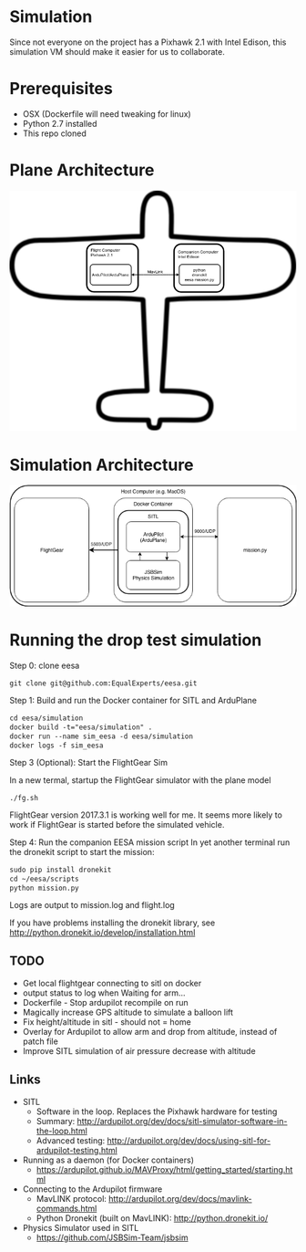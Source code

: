 # Simulation

Since not everyone on the project has a Pixhawk 2.1 with Intel Edison, this simulation VM should make it easier for us to collaborate.

# Prerequisites

- OSX (Dockerfile will need tweaking for linux)
- Python 2.7 installed
- This repo cloned

# Plane Architecture

![Space Plane Architecture](https://github.com/EqualExperts/eesa/blob/master/simulation/Space%20Plane%20Architecture.png)

# Simulation Architecture

![Simulation Architecture](https://github.com/EqualExperts/eesa/blob/master/simulation/SITL.png)

# Running the drop test simulation
Step 0: clone eesa
```
git clone git@github.com:EqualExperts/eesa.git
```

Step 1: Build and run the Docker container for SITL and ArduPlane
```
cd eesa/simulation
docker build -t="eesa/simulation" .
docker run --name sim_eesa -d eesa/simulation
docker logs -f sim_eesa
```
Step 3 (Optional): Start the FlightGear Sim

In a new termal, startup the FlightGear simulator with the plane model
```
./fg.sh
```
FlightGear version 2017.3.1 is working well for me.  It seems more likely to work if FlightGear is started before the simulated vehicle.

Step 4: Run the companion EESA mission script
In yet another terminal run the dronekit script to start the mission:
```
sudo pip install dronekit
cd ~/eesa/scripts
python mission.py
```

Logs are output to mission.log and flight.log

If you have problems installing the dronekit library, see http://python.dronekit.io/develop/installation.html

## TODO
- Get local flightgear connecting to sitl on docker
- output status to log when Waiting for arm...
- Dockerfile - Stop ardupilot recompile on run
- Magically increase GPS altitude to simulate a balloon lift
- Fix height/altitude in sitl - should not = home
- Overlay for Ardupilot to allow arm and drop from altitude, instead of patch file
- Improve SITL simulation of air pressure decrease with altitude

## Links
- SITL
    - Software in the loop.  Replaces the Pixhawk hardware for testing
    - Summary: http://ardupilot.org/dev/docs/sitl-simulator-software-in-the-loop.html
    - Advanced testing: http://ardupilot.org/dev/docs/using-sitl-for-ardupilot-testing.html
- Running as a daemon (for Docker containers)
    - https://ardupilot.github.io/MAVProxy/html/getting_started/starting.html
- Connecting to the Ardupilot firmware
    - MavLINK protocol: http://ardupilot.org/dev/docs/mavlink-commands.html
    - Python Dronekit (built on MavLINK): http://python.dronekit.io/
- Physics Simulator used in SITL
    - https://github.com/JSBSim-Team/jsbsim

